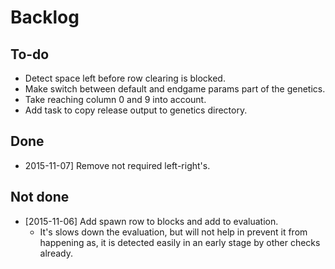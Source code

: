 Backlog
=======

To-do
-----
* Detect space left before row clearing is blocked.
* Make switch between default and endgame params part of the genetics.
* Take reaching column 0 and 9 into account.
* Add task to copy release output to genetics directory.

Done
----
* 2015-11-07] Remove not required left-right's.

Not done
--------
* [2015-11-06] Add spawn row to blocks and add to evaluation.
  - It's slows down the evaluation, but will not help in prevent it from
    happening as, it is detected easily in an early stage by other checks already.
  